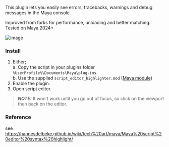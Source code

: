 This plugin lets you easily see errors, tracebacks, warnings and debug messages in the Maya console.  

Improved from forks for performance, unloading and better matching.
Tested on Maya 2024+

![image](https://github.com/hannesdelbeke/maya_script_editor_highlighter/assets/3758308/4f15a866-1d87-45a5-9cf6-e779a4bf17ee)  

### Install
1. Either;  
   a. Copy the script in your plugins folder `%UserProfile%\Documents\Maya\plug-ins`.  
   b. Use the supplied `script_editor_highlighter.mod` ([Maya module](https://help.autodesk.com/view/MAYAUL/2023/ENU/?guid=Maya_SDK_Distributing_Maya_Plug_ins_DistributingUsingModules_html))
2. Enable the plugin.
3. Open script editor.

> **_NOTE:_** It won't work until you go out of focus, so click on the viewport then back on the editor.

### Reference
see https://hannesdelbeke.github.io/wiki/tech%20art/maya/Maya%20script%20editor%20syntax%20highlight/
